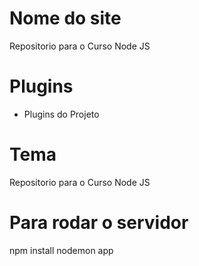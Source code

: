 # Nome do site
Repositorio para o Curso Node JS

# Plugins
- Plugins do Projeto 


# Tema
Repositorio para o Curso Node JS

# Para rodar o servidor
npm install
nodemon app

